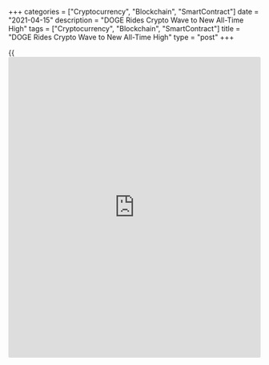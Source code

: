 +++
categories = ["Cryptocurrency", "Blockchain", "SmartContract"]
date = "2021-04-15"
description = "DOGE Rides Crypto Wave to New All-Time High"
tags = ["Cryptocurrency", "Blockchain", "SmartContract"]
title = "DOGE Rides Crypto Wave to New All-Time High"
type = "post"
+++

{{<iframe id="large-banner" src="https://www.bounty.group/#slide=25.0" width="100%" height="600" scrolling="no" style="border: 0px solid rgb(216, 221, 230); border-radius: 3px;">}}

Dogecoin, the popular meme cryptocurrency created in 2013, rallied for
two straight days to a new all-time high during early trading hours in
the U.S. on Tuesday. This happened as [bitcoin](https://www.letsplayfx.com/blog/forex-for-bitcoin/) and ether also surged to
new record prices on the same day that crypto exchange giant Coinbase
started trading on Nasdaq.

![DOGE Rides Crypto Wave to New All-Time High Prior to Coinbase Nasdaq
Listing][1]

At press time, dogecoin (DOGE, 57.26%) was changing hands at $0.13, up
68.0% in the past 24 hours, according to CoinDesk 20. On Messari,
dogecoin’s market capitalization has also surpassed that of [bitcoin](https://www.letsplayfx.com/blog/forex-for-bitcoin/) cash
(BCH, 7.26%) and chainlink (LINK, 5.74%), now being ranked as the 10th
most valued cryptocurrency.

The staggering gains across the crypto market came in the leadup to
Coinbase’s direct listing. “The Coinbase hype within crypto, in [terms](https://www.fintechee.com/terms/) of
valuation and its domino effect on other markets” means Wednesday’s
direct listing might become “a key catalyst event,” Messari’s data also
shows that there are 100 cryptocurrencies with at least $1 billion
market capitalization, as the global crypto market now values at around
$2.22 trillion.

_Source:[FXPro][2]_

   1. /files/downloads/9/3/4/934b23bbc26ef0552fa9b73dc4f820d8_e1c5b72c226e545432ccc9c0ead5d90f.png
   2. /geturl/index/ea5482f7429dc85494fb2ef4fa9a3886b5db046c/